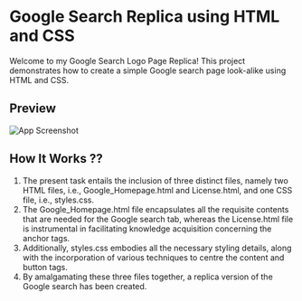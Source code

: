 

# Google Search Replica using HTML and CSS

Welcome to my Google Search Logo Page Replica! This project demonstrates how to create a simple Google search page look-alike using HTML and CSS.


## Preview

![App Screenshot](https://i.dailymail.co.uk/i/pix/2013/06/26/article-2348583-1A81DE2E000005DC-576_1024x615_large.jpg)




## How It Works ??

1. The present task entails the inclusion of three distinct files, namely two HTML files, i.e., Google_Homepage.html and License.html, and one CSS file, i.e., styles.css.
2. The Google_Homepage.html file encapsulates all the requisite contents that are needed for the Google search tab, whereas the License.html file is instrumental in facilitating knowledge acquisition concerning the anchor tags.
3. Additionally, styles.css embodies all the necessary styling details, along with the incorporation of various techniques to centre the content and button tags. 
4. By amalgamating these three files together, a replica version of the Google search has been created.

